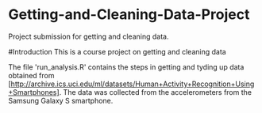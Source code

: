 # Getting-and-Cleaning-Data-Project
Project submission for getting and cleaning data.

#Introduction
This is a course project on getting and cleaning data

The file 'run_analysis.R' contains the steps in getting and tyding up data obtained from [http://archive.ics.uci.edu/ml/datasets/Human+Activity+Recognition+Using+Smartphones].
The data was collected from the accelerometers from the Samsung Galaxy S smartphone.

